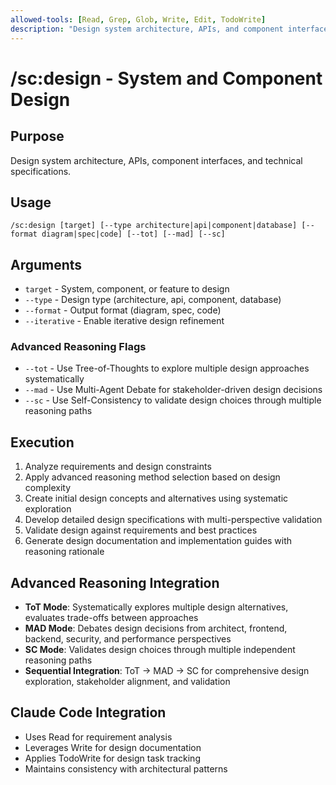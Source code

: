 ```yaml
---
allowed-tools: [Read, Grep, Glob, Write, Edit, TodoWrite]
description: "Design system architecture, APIs, and component interfaces"
---
```


# /sc:design - System and Component Design

## Purpose
Design system architecture, APIs, component interfaces, and technical specifications.

## Usage
```
/sc:design [target] [--type architecture|api|component|database] [--format diagram|spec|code] [--tot] [--mad] [--sc]
```

## Arguments
- `target` - System, component, or feature to design
- `--type` - Design type (architecture, api, component, database)
- `--format` - Output format (diagram, spec, code)
- `--iterative` - Enable iterative design refinement

### Advanced Reasoning Flags
- `--tot` - Use Tree-of-Thoughts to explore multiple design approaches systematically
- `--mad` - Use Multi-Agent Debate for stakeholder-driven design decisions
- `--sc` - Use Self-Consistency to validate design choices through multiple reasoning paths

## Execution
1. Analyze requirements and design constraints
2. Apply advanced reasoning method selection based on design complexity
3. Create initial design concepts and alternatives using systematic exploration
4. Develop detailed design specifications with multi-perspective validation
5. Validate design against requirements and best practices
6. Generate design documentation and implementation guides with reasoning rationale

## Advanced Reasoning Integration
- **ToT Mode**: Systematically explores multiple design alternatives, evaluates trade-offs between approaches
- **MAD Mode**: Debates design decisions from architect, frontend, backend, security, and performance perspectives
- **SC Mode**: Validates design choices through multiple independent reasoning paths
- **Sequential Integration**: ToT → MAD → SC for comprehensive design exploration, stakeholder alignment, and validation

## Claude Code Integration
- Uses Read for requirement analysis
- Leverages Write for design documentation
- Applies TodoWrite for design task tracking
- Maintains consistency with architectural patterns